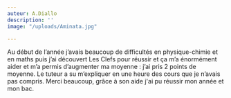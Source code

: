 ```yaml
---
auteur: A.Diallo
description: ''
image: "/uploads/Aminata.jpg"

---
```

Au début de l’année j’avais beaucoup de difficultés en physique-chimie et en maths puis j’ai découvert Les Clefs pour réussir et ça m’a énormément aider et m’a permis d’augmenter ma moyenne : j’ai pris 2 points de moyenne. Le tuteur a su m’expliquer en une heure des cours que je n’avais pas compris. Merci beaucoup, grâce à son aide j'ai pu réussir mon année et mon bac.